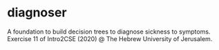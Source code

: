 # diagnoser
 A foundation to build decision trees to diagnose sickness to symptoms. Exercise 11 of Intro2CSE (2020) @ The Hebrew University of Jerusalem.
